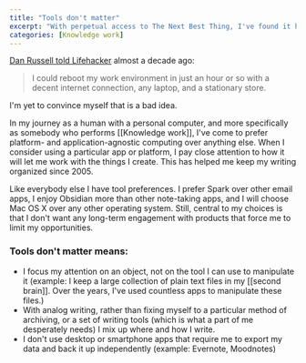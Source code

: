 ```yaml
---
title: "Tools don't matter"
excerpt: "With perpetual access to The Next Best Thing, I've found it helpful to remind myself that staying flexible around technology is a blessing."
categories: [Knowledge work]
---
```

[Dan Russell told Lifehacker](https://lifehacker.com/im-dan-russell-google-research-scientist-and-this-is-1450690468) almost a decade ago:

> I could reboot my work environment in just an hour or so with a decent internet connection, any laptop, and a stationary store.

I'm yet to convince myself that is a bad idea.

In my journey as a human with a personal computer, and more specifically as somebody who performs [[Knowledge work]], I've come to prefer platform- and application-agnostic computing over anything else. When I consider using a particular app or platform, I pay close attention to how it will let me work with the things I create. This has helped me keep my writing organized since 2005.

Like everybody else I have tool preferences. I prefer Spark over other email apps, I enjoy Obsidian more than other note-taking apps, and I will choose Mac OS X over any other operating system. Still, central to my choices is that I don't want any long-term engagement with products that force me to limit my opportunities.

### Tools don't matter means:
- I focus my attention on an object, not on the tool I can use to manipulate it (example: I keep a large collection of plain text files in my [[second brain]]. Over the years, I've used countless apps to manipulate these files.)
- With analog writing, rather than fixing myself to a particular method of archiving, or a set of writing tools (which is what a part of me desperately needs) I mix up where and how I write.
- I don't use desktop or smartphone apps that require me to export my data  and back it up independently (example: Evernote, Moodnotes)